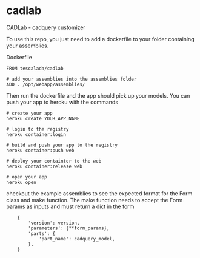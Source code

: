 # cadlab
CADLab - cadquery customizer


To use this repo, you just need to add a dockerfile to your folder containing your assemblies.

Dockerfile
```
FROM tescalada/cadlab

# add your assemblies into the assemblies folder
ADD . /opt/webapp/assemblies/
```

Then run the dockerfile and the app should pick up your models. You can push your app to heroku with the commands
```
# create your app
heroku create YOUR_APP_NAME

# login to the registry
heroku container:login

# build and push your app to the registry
heroku container:push web

# deploy your containter to the web
heroku container:release web

# open your app
heroku open
```

checkout the example assemblies to see the expected format for the Form class and make function. The make function needs to accept the Form params as inputs and must return a dict in the form
```
    {
        'version': version,
        'parameters': {**form_params},
        'parts': {
            'part_name': cadquery_model,
        },
    }
```

